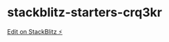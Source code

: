 # stackblitz-starters-crq3kr

[Edit on StackBlitz ⚡️](https://stackblitz.com/edit/stackblitz-starters-crq3kr)